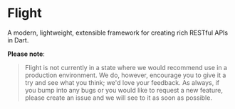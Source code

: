 # Flight

A modern, lightweight, extensible framework for creating rich RESTful APIs in Dart.

**Please note**:
> Flight is not currently in a state where we would recommend use in a production environment. We do, however, encourage you to give it a try and see what you think; we'd love your feedback. As always, if you bump into any bugs or you would like to request a new feature, please create an issue and we will see to it as soon as possible.
